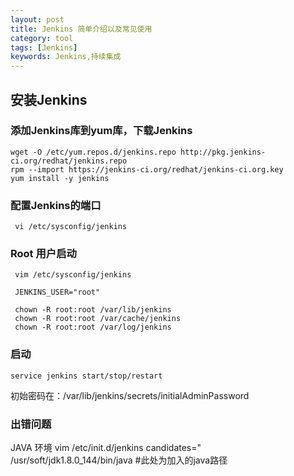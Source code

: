 ```yaml
---
layout: post
title: Jenkins 简单介绍以及常见使用
category: tool
tags: [Jenkins]
keywords: Jenkins,持续集成
---
```

## 安装Jenkins
### 添加Jenkins库到yum库，下载Jenkins
~~~
wget -O /etc/yum.repos.d/jenkins.repo http://pkg.jenkins-ci.org/redhat/jenkins.repo
rpm --import https://jenkins-ci.org/redhat/jenkins-ci.org.key
yum install -y jenkins
~~~
### 配置Jenkins的端口
~~~
 vi /etc/sysconfig/jenkins
~~~
### Root 用户启动
~~~
 vim /etc/sysconfig/jenkins

 JENKINS_USER="root"

 chown -R root:root /var/lib/jenkins
 chown -R root:root /var/cache/jenkins
 chown -R root:root /var/log/jenkins
~~~

### 启动
~~~
service jenkins start/stop/restart
~~~
初始密码在：/var/lib/jenkins/secrets/initialAdminPassword


### 出错问题
JAVA 环境
vim  /etc/init.d/jenkins
candidates="
/usr/soft/jdk1.8.0_144/bin/java #此处为加入的java路径